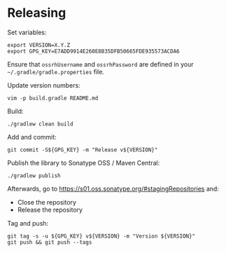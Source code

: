 # Releasing

Set variables:

    export VERSION=X.Y.Z
    export GPG_KEY=E7ADD9914E260E8B35DFB50665FDE935573ACDA6

Ensure that `ossrhUsername` and `ossrhPassword` are defined in your
`~/.gradle/gradle.properties` file.

Update version numbers:

    vim -p build.gradle README.md

Build:

    ./gradlew clean build

Add and commit:

    git commit -S${GPG_KEY} -m "Release v${VERSION}"

Publish the library to Sonatype OSS / Maven Central:

    ./gradlew publish

Afterwards, go to https://s01.oss.sonatype.org/#stagingRepositories and:

- Close the repository
- Release the repository

Tag and push:

    git tag -s -u ${GPG_KEY} v${VERSION} -m "Version ${VERSION}"
    git push && git push --tags
